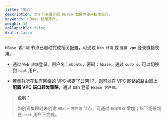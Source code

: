 ```yaml
---
title: "简介"
description: 本小节主要介绍 HBase 数据库使用指南简介。 
keywords: HBase 使用简介,
weight: 10
collapsible: false
draft: false
---
```



`HBase 客户端` 节点已自动完成相关配置，可通过 `Web 终端` 或 `连接 vpn` 登录直接使用。

- 通过 `Web 终端`登录。用户名：`ubuntu`，密码：`hbase`，通过 `sudo su` 可以切换到 `root` 用户。

- 若集群所在私有网络的 VPC 绑定了公网 IP，则可以在 VPC 网络的路由器上**配置 VPC 端口转发策略**，通过 ssh 登录 `HBase 客户端`。

> **说明：**
>
> 如创建集群时未创建 `HBase 客户端` 节点，可通过 `新增节点` 增加；以下场景均在 `root` 用户下完成。
